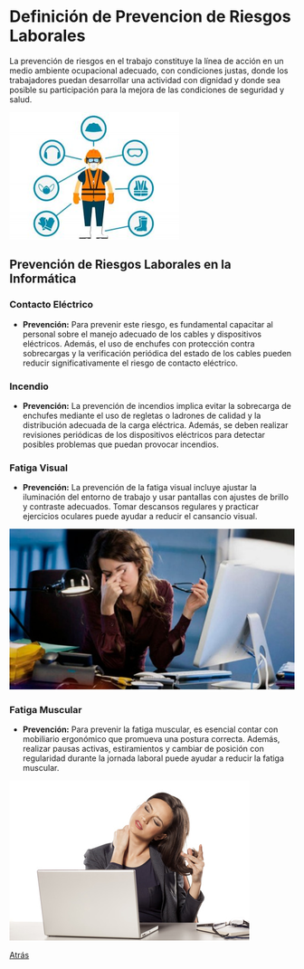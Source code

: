 # Definición de Prevencion de Riesgos Laborales

La prevención de riesgos en el trabajo constituye la línea de acción en un medio ambiente ocupacional adecuado, con condiciones justas, donde los trabajadores puedan desarrollar una actividad con dignidad y donde sea posible su participación para la mejora de las condiciones de seguridad y salud.​

![PrevRiesgos-laborales](/Imagenes/prev.jpg)
## Prevención de Riesgos Laborales en la Informática

### Contacto Eléctrico
- **Prevención:** Para prevenir este riesgo, es fundamental capacitar al personal sobre el manejo adecuado de los cables y dispositivos eléctricos. Además, el uso de enchufes con protección contra sobrecargas y la verificación periódica del estado de los cables pueden reducir significativamente el riesgo de contacto eléctrico.

### Incendio
- **Prevención:** La prevención de incendios implica evitar la sobrecarga de enchufes mediante el uso de regletas o ladrones de calidad y la distribución adecuada de la carga eléctrica. Además, se deben realizar revisiones periódicas de los dispositivos eléctricos para detectar posibles problemas que puedan provocar incendios.

### Fatiga Visual
- **Prevención:** La prevención de la fatiga visual incluye ajustar la iluminación del entorno de trabajo y usar pantallas con ajustes de brillo y contraste adecuados. Tomar descansos regulares y practicar ejercicios oculares puede ayudar a reducir el cansancio visual.

![fatigavisual2](/Imagenes/fatigavisual2.jpg)

### Fatiga Muscular
- **Prevención:** Para prevenir la fatiga muscular, es esencial contar con mobiliario ergonómico que promueva una postura correcta. Además, realizar pausas activas, estiramientos y cambiar de posición con regularidad durante la jornada laboral puede ayudar a reducir la fatiga muscular.

![fatigamuscular2](/Imagenes/dmgmuscular2.jpg)

[Atrás](/README.md)
